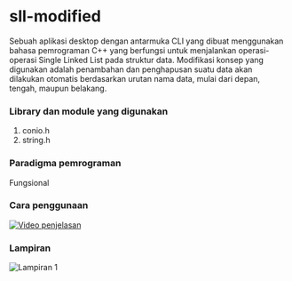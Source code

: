 # sll-modified
Sebuah aplikasi desktop dengan antarmuka CLI yang dibuat menggunakan bahasa pemrograman C++ yang berfungsi untuk menjalankan operasi-operasi Single Linked List pada struktur data. Modifikasi konsep yang digunakan adalah penambahan dan penghapusan suatu data akan dilakukan otomatis berdasarkan urutan nama data, mulai dari depan, tengah, maupun belakang.

### Library dan module yang digunakan
1. conio.h
2. string.h

### Paradigma pemrograman
Fungsional

### Cara penggunaan
[![Video penjelasan](https://i9.ytimg.com/vi/EcOa92Pl-c8/maxresdefault.jpg?time=1654445700000&sqp=CISt85QG&rs=AOn4CLDyY7mqiVlA6s0TelMI5armO69NAQ)](https://youtu.be/EcOa92Pl-c8)

### Lampiran
![Lampiran 1](https://drive.google.com/uc?export=download&id=1d5sNuKeAo4ZZdOB_a3u3U8zM8_nn4g08)
